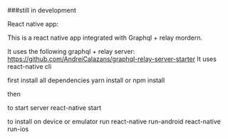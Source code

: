 ###still in development

React native app:

This is a react native app integrated with Graphql + relay mordern.

It uses the following graphql + relay server:
https://github.com/AndreiCalazans/graphql-relay-server-starter
It uses react-native cli 

first install all dependencies
yarn install 
or
npm install

then


to start server
react-native start


to install on device or emulator run
react-native run-android 
react-native run-ios



